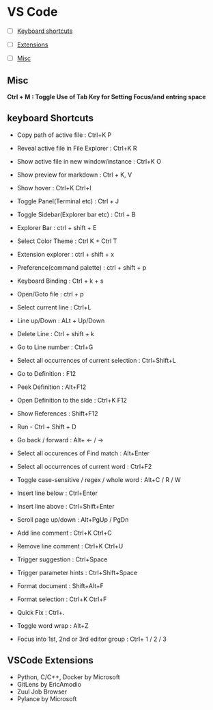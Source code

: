 # VS Code

- [ ] [Keyboard shortcuts ](#shortkey)
- [ ] [Extensions](#ext)
- [ ] [Misc](#ext)


## <a name = misc>Misc</a>
**Ctrl + M  : Toggle Use of Tab Key for Setting Focus/and entring space**


## <a name = shortkey>keyboard Shortcuts</a>
- Copy path of active file : Ctrl+K P 
- Reveal active file in File Explorer : Ctrl+K R 
- Show active file in new window/instance : Ctrl+K O 

- Show preview for markdown : Ctrl + K, V
- Show hover : Ctrl+K Ctrl+I 
- Toggle Panel(Terminal etc) : Ctrl + J
- Toggle Sidebar(Explorer bar etc) : Ctrl + B
- Explorer Bar : ctrl + shift + E
- Select Color Theme : Ctrl K + Ctrl T

- Extension explorer : ctrl + shift + x
- Preference(command palette) : ctrl + shift + p
- Keyboard Binding : Ctrl + k + s
- Open/Goto file : ctrl + p

- Select current line : Ctrl+L 
- Line up/Down : ALt + Up/Down
- Delete Line : Ctrl + shift + k
- Go to Line number : Ctrl+G 
- Select all occurrences of current selection : Ctrl+Shift+L 

- Go to Definition : F12 
- Peek Definition : Alt+F12 
- Open Definition to the side : Ctrl+K F12 
- Show References : Shift+F12 
- Run  - Ctrl + Shift + D

- Go back / forward : Alt+ ← / → 
- Select all occurences of Find match : Alt+Enter 
- Select all occurrences of current word : Ctrl+F2 
- Toggle case-sensitive / regex / whole word : Alt+C / R / W
- Insert line below : Ctrl+Enter 
- Insert line above : Ctrl+Shift+Enter 
- Scroll page up/down : Alt+PgUp / PgDn 
- Add line comment : Ctrl+K Ctrl+C 
- Remove line comment : Ctrl+K Ctrl+U 

- Trigger suggestion : Ctrl+Space 
- Trigger parameter hints : Ctrl+Shift+Space 
- Format document : Shift+Alt+F 
- Format selection : Ctrl+K Ctrl+F 
- Quick Fix : Ctrl+. 
- Toggle word wrap : Alt+Z 


- Focus into 1st, 2nd or 3rd editor group : Ctrl+ 1 / 2 / 3 

## <a name = ext>VSCode Extensions</a>
- Python, C/C++, Docker by Microsoft
- GitLens by EricAmodio
- Zuul Job Browser
- Pylance by Microsoft
